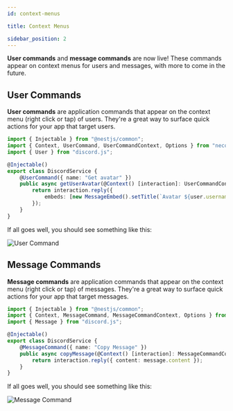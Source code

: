 ```yaml
---
id: context-menus

title: Context Menus

sidebar_position: 2
---
```


**User commands** and **message commands** are now live! These commands appear on context menus for users and messages, with more to come in the future.

## User Commands

**User commands** are application commands that appear on the context menu (right click or tap) of users. They're a great way to surface quick actions for your app that target users.

```typescript title="discord.service.ts"
import { Injectable } from "@nestjs/common";
import { Context, UserCommand, UserCommandContext, Options } from "necord";
import { User } from "discord.js";

@Injectable()
export class DiscordService {
    @UserCommand({ name: "Get avatar" })
    public async getUserAvatar(@Context() [interaction]: UserCommandContext, @Options("user") user: User) {
        return interaction.reply({
            embeds: [new MessageEmbed().setTitle(`Avatar ${user.username}`).setImage(user.displayAvatarURL({ size: 4096, dynamic: true }))],
        });
    }
}
```

If all goes well, you should see something like this:

![User Command](https://i.imgur.com/flpESLP.png "User Command")

## Message Commands

**Message commands** are application commands that appear on the context menu (right click or tap) of messages. They're a great way to surface quick actions for your app that target messages.

```typescript title="discord.service.ts"
import { Injectable } from "@nestjs/common";
import { Context, MessageCommand, MessageCommandContext, Options } from "necord";
import { Message } from "discord.js";

@Injectable()
export class DiscordService {
    @MessageCommand({ name: "Copy Message" })
    public async copyMessage(@Context() [interaction]: MessageCommandContext, @Options("message") message: Message) {
        return interaction.reply({ content: message.content });
    }
}
```

If all goes well, you should see something like this:

![Message Command](https://i.imgur.com/AaB71Ur.png "Message Command")
